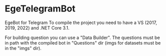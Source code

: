 # EgeTelegramBot
EgeBot for Telegram
To compile the project you need to have a VS (2017, 2019, 2022) and .NET Core 3.1.

For building question you can use a "Data Builder".
The questions must be in path with the compiled bot in "Questions" dir (imgs for datasets must be in the "imgs" dir).
